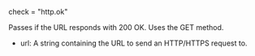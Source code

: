 check = "http.ok"

Passes if the URL responds with 200 OK. Uses the GET method.

  - url: A string containing the URL to send an HTTP/HTTPS request to.
